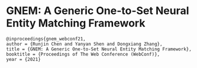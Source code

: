 # GNEM: A Generic One-to-Set Neural Entity Matching Framework

```
@inproceedings{gnem_webconf21,
author = {Runjin Chen and Yanyan Shen and Dongxiang Zhang},
title = {GNEM: A Generic One-to-Set Neural Entity Matching Framework},
booktitle = {Proceedings of The Web Conference (WebConf)},
year = {2021}
